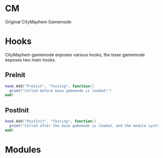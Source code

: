 # CM
Original CityMayhem Gamemode

# Hooks
CityMayhem gamemode exposes various hooks, the base gamemode exposes two main hooks.

## PreInit
```lua
hook.Add("PreInit", "Testing", function()
  print("Called before base gamemode is loaded!")
end)

```

## PostInit
```lua
hook.Add("PostInit", "Testing", function()
  print("Called after the base gamemode is loaded, and the module system.")
end)
```

# Modules
